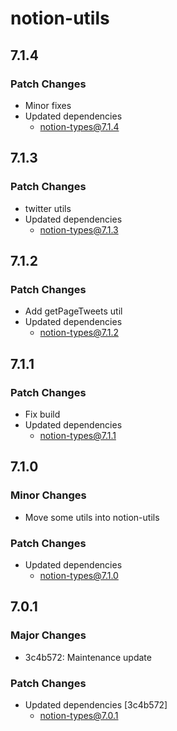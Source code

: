 # notion-utils

## 7.1.4

### Patch Changes

- Minor fixes
- Updated dependencies
  - notion-types@7.1.4

## 7.1.3

### Patch Changes

- twitter utils
- Updated dependencies
  - notion-types@7.1.3

## 7.1.2

### Patch Changes

- Add getPageTweets util
- Updated dependencies
  - notion-types@7.1.2

## 7.1.1

### Patch Changes

- Fix build
- Updated dependencies
  - notion-types@7.1.1

## 7.1.0

### Minor Changes

- Move some utils into notion-utils

### Patch Changes

- Updated dependencies
  - notion-types@7.1.0

## 7.0.1

### Major Changes

- 3c4b572: Maintenance update

### Patch Changes

- Updated dependencies [3c4b572]
  - notion-types@7.0.1
